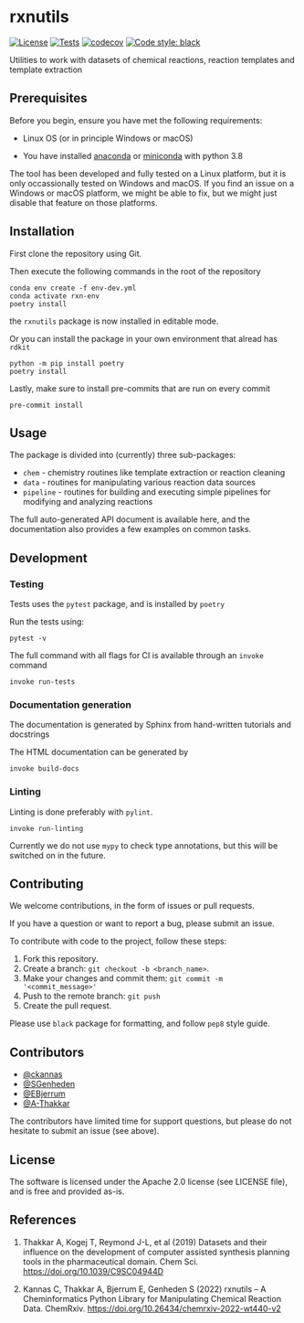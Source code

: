 # rxnutils

[![License](https://img.shields.io/github/license/MolecularAI/reaction_utils)](https://github.com/MolecularAI/reaction_utils/blob/master/LICENSE)
[![Tests](https://github.com/MolecularAI/reaction_utils/workflows/tests/badge.svg)](https://github.com/MolecularAI/reaction_utils/actions?workflow=tests)
[![codecov](https://codecov.io/gh/MolecularAI/reaction_utils/branch/main/graph/badge.svg?token=MQE7BDM1N8)](https://codecov.io/gh/MolecularAI/reaction_utils)
[![Code style: black](https://img.shields.io/badge/code%20style-black-000000.svg)](https://github.com/python/black)

Utilities to work with datasets of chemical reactions, reaction templates and template extraction

## Prerequisites

Before you begin, ensure you have met the following requirements:

* Linux OS (or in principle Windows or macOS)

* You have installed [anaconda](https://www.anaconda.com/) or [miniconda](https://docs.conda.io/en/latest/miniconda.html) with python 3.8

The tool has been developed and fully tested on a Linux platform, but it is only occassionally tested on Windows and macOS.
If you find an issue on a Windows or macOS platform, we might be able to fix, but we might just disable that feature on those platforms.

## Installation

First clone the repository using Git.

Then execute the following commands in the root of the repository

    conda env create -f env-dev.yml
    conda activate rxn-env
    poetry install

the `rxnutils` package is now installed in editable mode.


Or you can install the package in your own environment that alread has `rdkit`

    python -m pip install poetry
    poetry install

Lastly, make sure to install pre-commits that are run on every commit

    pre-commit install

## Usage

The package is divided into (currently) three sub-packages:

* `chem` - chemistry routines like template extraction or reaction cleaning
* `data` - routines for manipulating various reaction data sources
* `pipeline` - routines for building and executing simple pipelines for modifying and analyzing reactions

The full auto-generated API document is available here, and the documentation also provides a few examples 
on common tasks.

## Development

### Testing

Tests uses the ``pytest`` package, and is installed by `poetry`

Run the tests using:

    pytest -v

The full command with all flags for CI is available through an `invoke` command

    invoke run-tests

 ### Documentation generation

The documentation is generated by Sphinx from hand-written tutorials and docstrings

The HTML documentation can be generated by

    invoke build-docs

### Linting

Linting is done preferably with `pylint`. 

    invoke run-linting

Currently we do not use `mypy` to check type annotations, but this will be switched on in the future.

## Contributing

We welcome contributions, in the form of issues or pull requests.

If you have a question or want to report a bug, please submit an issue.

To contribute with code to the project, follow these steps:

1. Fork this repository.
2. Create a branch: `git checkout -b <branch_name>`.
3. Make your changes and commit them: `git commit -m '<commit_message>'`
4. Push to the remote branch: `git push`
5. Create the pull request.

Please use ``black`` package for formatting, and follow ``pep8`` style guide.


## Contributors

* [@ckannas](https://github.com/ckannas)
* [@SGenheden](https://www.github.com/SGenheden)
* [@EBjerrum](https://www.github.com/EBjerrum)
* [@A-Thakkar](https://www.github.com/A-Thakkar)

The contributors have limited time for support questions, but please do not hesitate to submit an issue (see above).

## License

The software is licensed under the Apache 2.0 license (see LICENSE file), and is free and provided as-is.

## References

1. Thakkar A, Kogej T, Reymond J-L, et al (2019) Datasets and their influence on the development of computer assisted synthesis planning tools in the pharmaceutical domain. Chem Sci. https://doi.org/10.1039/C9SC04944D

2. Kannas C, Thakkar A, Bjerrum E, Genheden S (2022) rxnutils – A Cheminformatics Python Library for Manipulating Chemical Reaction Data. ChemRxiv. https://doi.org/10.26434/chemrxiv-2022-wt440-v2
